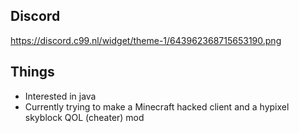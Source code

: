 ## Discord
https://discord.c99.nl/widget/theme-1/643962368715653190.png
## Things
- Interested in java
- Currently trying to make a Minecraft hacked client and a hypixel skyblock QOL (cheater) mod

<!--
**Decscots/Decscots** is a ✨ _special_ ✨ repository because its `README.md` (this file) appears on your GitHub profile.

Here are some ideas to get you started:

- 🔭 I’m currently working on ...
- 🌱 I’m currently learning ...
- 👯 I’m looking to collaborate on ...
- 🤔 I’m looking for help with ...
- 💬 Ask me about ...
- 📫 How to reach me: ...
- 😄 Pronouns: ...
- ⚡ Fun fact: ...
-->
